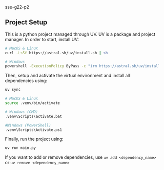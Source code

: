 sse-g22-p2

## Project Setup
This is a python project managed through UV. UV is a package and project manager. In order to start, install UV:
```bash
# MacOS & Linux
curl -LsSf https://astral.sh/uv/install.sh | sh

# Windows
powershell -ExecutionPolicy ByPass -c "irm https://astral.sh/uv/install.ps1 | iex"
```

Then, setup and activate the virtual environment and install all dependencies using:
```bash
uv sync

# MacOS & Linux
source .venv/bin/activate

# Windows (CMD)
.venv\Scripts\activate.bat

#Windows (PowerShell)
.venv\Scripts\Activate.ps1
```

Finally, run the project using:
```bash
uv run main.py
```

If you want to add or remove dependencies, use `uv add <dependency_name>` or `uv remove <dependency_name>`